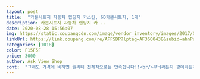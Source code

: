 ```yaml
---
layout: post 
title:  "카본시트지 자동차 랩핑지 카스킨, 6D카본시트지, 1개" 
description: 카본시트지 자동차 랩핑지 카 ..
date: 2020-08-28 15:56:07 
img: https://static.coupangcdn.com/image/vendor_inventory/images/2017/07/24/14/0/4383c785-3679-41c6-88a0-12c21fba0fd3.jpg 
linkUrl: https://link.coupang.com/re/AFFSDP?lptag=AF3600438&subid=ahnPublicAsk&pageKey=28303205&itemId=108913515&vendorItemId=70484075747&traceid=V0-113-0f0576541c5fd183 
categories: [1018] 
color: F15F5F 
price: 3000 
author: Ask View Shop 
cont:  "그래도 가격에 비하면 퀄리티 전체적으로는 만족합니다!!<br/>무늬라든지 광이라든지 만족합니다<br/>저렴하고 실용성 있습니다.<br/>.<br/>추천합니다.<br/>색상도 이쁨<br/>접착력이 너무 약해서 자꾸 떠요 ㅜㅜ 금방 벗겨질듯 합니다<br/>조금 아쉽다면 접착력이 조금 떨어지네요ㅎㅎ<br/>" 
---
```

